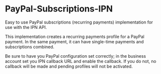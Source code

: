 PayPal-Subscriptions-IPN
========================

Easy to use PayPal subscriptions (recurring payments) implementation for use with the IPN API.

This implementation creates a recurring payments profile for a PayPal payment. In the same payment, it can have single-time payments and subscriptions combined.

Be sure to have you PayPal configuration set correctly; in the business account set you IPN callback URL and enable the callback. If you do not, no callback will be made and pending profiles will not be activated.
